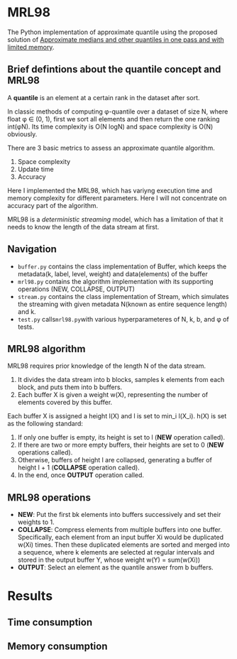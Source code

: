 # MRL98
The Python implementation of approximate quantile using the proposed solution of [Approximate medians and other quantiles in one pass and with limited memory](https://dl.acm.org/doi/pdf/10.1145/276305.276342).

## Brief defintions about the quantile concept and MRL98
A **quantile** is an element at a certain rank in the dataset after sort.

In classic methods of computing φ-quantile over a dataset of size N, where float φ ∈ (0, 1), first we sort all elements and then return the one ranking int(φN). Its time complexity is O(N logN) and space complexity is O(N) obviously.

There are 3 basic metrics to assess an approximate quantile algorithm.
1. Space complexity
2. Update time
3. Accuracy

Here I implemented the MRL98, which has variyng execution time and memory complexity for different parameters. Here I will not concentrate on accuracy part of the algorithm.

MRL98 is a *deterministic streaming* model, which has a limitation of that it needs to know the length of the data stream at first.

## Navigation
- `buffer.py` contains the class implementation of Buffer, which keeps the metadata(k, label, level, weight) and data(elements) of the buffer
- `mrl98.py` contains the algorithm implementation with its supporting operations (NEW, COLLAPSE, OUTPUT)
- `stream.py` contains the class implementation of Stream, which simulates the streaming with given metadata N(known as entire sequence length) and k.
- `test.py` calls`mrl98.py`with various hyperparameteres of N, k, b, and φ of tests.

## MRL98 algorithm
MRL98 requires prior knowledge of the length N of the data stream. 
1. It divides the data stream into b blocks, samples k elements from each block, and puts them into b buffers. 
2. Each buffer X is given a weight w(X), representing the number of elements covered by this buffer. 

Each buffer X is assigned a height l(X) and l is set to min_i l(X_i). h(X) is set as the following standard:
1. If only one buffer is empty, its height is set to l (**NEW** operation called).
2. If there are two or more empty buffers, their heights are set to 0 (**NEW** operations called).
3. Otherwise, buffers of height l are collapsed, generating a buffer of height l + 1 (**COLLAPSE** operation called).
4. In the end, once **OUTPUT** operation called.

## MRL98 operations
- **NEW**: Put the first bk elements into buffers successively and set their weights to 1.
- **COLLAPSE**: Compress elements from multiple buffers into one buffer. Specifically, each element from an input buffer Xi would be duplicated w(Xi) times. Then these duplicated elements are sorted and merged into a sequence, where k elements are selected at regular intervals and stored in the output buffer Y, whose weight w(Y) = sum(w(Xi))
- **OUTPUT**: Select an element as the quantile answer from b buffers.

# Results

## Time consumption

## Memory consumption

